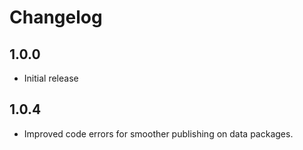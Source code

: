 # Changelog

## 1.0.0

* Initial release

## 1.0.4

* Improved code errors for smoother publishing on data packages.
